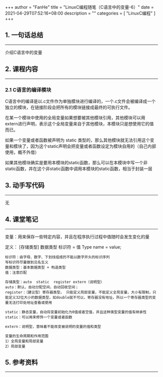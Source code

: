 +++
author = "FanHe"
title = "LinuxC编程随笔（C语言中的变量-6）"
date = 2021-04-29T07:52:16+08:00
description = ""
categories = [
    "LinuxC编程"
]
+++

## 1. 一句话总结
---
介绍C语言中的变量

## 2. 课程内容
---

### 2.1 C语言的编译模块

C语言中的编译是以.c文件作为单独模块进行编译的，一个.c文件会被编译成一个独立的模块，在链接阶段会把所有的模块链接成最终的可执行文件。

在某一个模块中使用的全局变量如果想要被其他模块引用，其他模块可以用 extern进行声明，表示这个全局变量来自于其他模块，本模块只是想使用它的值而已。

如果一个变量或者函数被声明为 static 类型的，那么其他模块就无法引用这个变量和模块了，因为这个static声明会把变量或者函数设定为模块自用的（自己内部使用，概不外借）

如果其他模块确实是要用本模块的static函数，那么可以在本模块中写一个非static函数，并在这个非static函数中调用本模块的static函数，相当于封装一层


## 3. 动手写代码
---

无

## 4. 课堂笔记
---

变量：用来保存一些特定内容，并且在程序执行过程中值随时会发生变化的量

定义： [存储类型] 数据类型 标识符 = 值
       Type  name = value;

    标识符：由字母、数字、下划线组成的不能以数字开头的标识序列
    写标识符尽量做到见名生义
    数据类型：基本数据类型 + 构造类型
    值：注意匹配

    存储类型：auto  static  register extern（说明型）
    auto：默认，自动分配空间，自动回收空间；
    register：（建议型）寄存器类型， 只能定义局部变量，不能定义全局变量，大小有限制，只能定义32位大小的数据类型，如double就不可以，寄存器没有地址，所以一个寄存器类型的变量无法打印处地址查看或使用

    static：静态变量，自动将变量初始化为0值或者空值，并且这种类型变量的值有继承性
    static：可以用来修饰一个变量或者函数

    extern：说明型，意味着不能改变被说明的变量的值和类型

    变量的生命周期和作用范围
    1）全局变量和局部变量
    2）局部变量


## 5. 参考资料
---